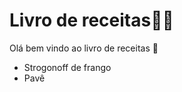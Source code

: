 # Livro de receitas:man_cook:



Olá bem vindo ao livro de receitas :wave:



- Strogonoff de frango
- Pavê